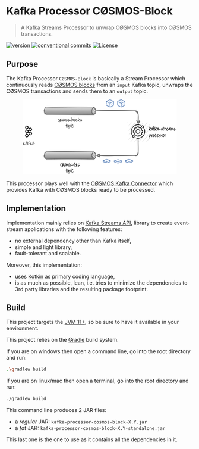 # Kafka Processor CØSMOS-Block

> A Kafka Streams Processor to unwrap CØSMOS blocks into CØSMOS transactions.

[![version](https://img.shields.io/github/v/release/okp4/kafka-processor-cosmos-block)](https://github.com/okp4/kafka-processor-cosmos-block/releases)
[![conventional commits](https://img.shields.io/badge/Conventional%20Commits-1.0.0-yellow.svg)](https://conventionalcommits.org)
[![License](https://img.shields.io/badge/License-BSD_3--Clause-blue.svg)](https://opensource.org/licenses/BSD-3-Clause)

## Purpose

The Kafka Processor `CØSMOS-Block` is basically a Stream Processor which continuously
reads [CØSMOS blocks](https://docs.cosmos.network/master/intro/sdk-app-architecture.html) from an `input` Kafka topic,
unwraps the CØSMOS transactions and sends them to an `output` topic.

<p align="center">
  <img src="./docs/overview.png">
</p>

This processor plays well with the [CØSMOS Kafka Connector](github.com/okp4/kafka-connector-cosmos)
which provides Kafka with CØSMOS blocks ready to be processed.

## Implementation

Implementation mainly relies on [Kafka Streams API](https://kafka.apache.org/documentation/streams), library to create
event-stream applications with the following features:

- no external dependency other than Kafka itself,
- simple and light library,
- fault-tolerant and scalable.

Moreover, this implementation:

- uses [Kotkin](https://kotlinlang.org/) as primary coding language,
- is as much as possible, lean, i.e. tries to minimize the dependencies to 3rd party libraries and the resulting package
  footprint.

## Build

This project targets the [JVM 11+](https://openjdk.java.net/), so be sure to have it available in your environment.

This project relies on the [Gradle](https://gradle.org/) build system.

If you are on windows then open a command line, go into the root directory and run:

```sh
.\gradlew build
```

If you are on linux/mac then open a terminal, go into the root directory and run:

```sh
./gradlew build
```

This command line produces 2 JAR files:

- a _regular_ JAR: `kafka-processor-cosmos-block-X.Y.jar`
- a _fat_ JAR: `kafka-processor-cosmos-block-X.Y-standalone.jar`

This last one is the one to use as it contains all the dependencies in it.
